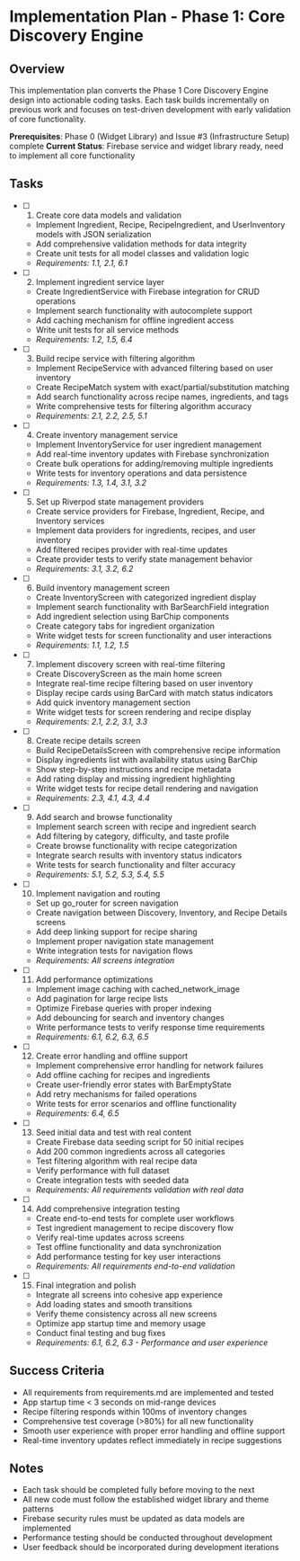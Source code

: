 # Implementation Plan - Phase 1: Core Discovery Engine

## Overview
This implementation plan converts the Phase 1 Core Discovery Engine design into actionable coding tasks. Each task builds incrementally on previous work and focuses on test-driven development with early validation of core functionality.

**Prerequisites**: Phase 0 (Widget Library) and Issue #3 (Infrastructure Setup) complete
**Current Status**: Firebase service and widget library ready, need to implement all core functionality

## Tasks

- [ ] 1. Create core data models and validation
  - Implement Ingredient, Recipe, RecipeIngredient, and UserInventory models with JSON serialization
  - Add comprehensive validation methods for data integrity
  - Create unit tests for all model classes and validation logic
  - _Requirements: 1.1, 2.1, 6.1_

- [ ] 2. Implement ingredient service layer
  - Create IngredientService with Firebase integration for CRUD operations
  - Implement search functionality with autocomplete support
  - Add caching mechanism for offline ingredient access
  - Write unit tests for all service methods
  - _Requirements: 1.2, 1.5, 6.4_

- [ ] 3. Build recipe service with filtering algorithm
  - Implement RecipeService with advanced filtering based on user inventory
  - Create RecipeMatch system with exact/partial/substitution matching
  - Add search functionality across recipe names, ingredients, and tags
  - Write comprehensive tests for filtering algorithm accuracy
  - _Requirements: 2.1, 2.2, 2.5, 5.1_

- [ ] 4. Create inventory management service
  - Implement InventoryService for user ingredient management
  - Add real-time inventory updates with Firebase synchronization
  - Create bulk operations for adding/removing multiple ingredients
  - Write tests for inventory operations and data persistence
  - _Requirements: 1.3, 1.4, 3.1, 3.2_

- [ ] 5. Set up Riverpod state management providers
  - Create service providers for Firebase, Ingredient, Recipe, and Inventory services
  - Implement data providers for ingredients, recipes, and user inventory
  - Add filtered recipes provider with real-time updates
  - Create provider tests to verify state management behavior
  - _Requirements: 3.1, 3.2, 6.2_

- [ ] 6. Build inventory management screen
  - Create InventoryScreen with categorized ingredient display
  - Implement search functionality with BarSearchField integration
  - Add ingredient selection using BarChip components
  - Create category tabs for ingredient organization
  - Write widget tests for screen functionality and user interactions
  - _Requirements: 1.1, 1.2, 1.5_

- [ ] 7. Implement discovery screen with real-time filtering
  - Create DiscoveryScreen as the main home screen
  - Integrate real-time recipe filtering based on user inventory
  - Display recipe cards using BarCard with match status indicators
  - Add quick inventory management section
  - Write widget tests for screen rendering and recipe display
  - _Requirements: 2.1, 2.2, 3.1, 3.3_

- [ ] 8. Create recipe details screen
  - Build RecipeDetailsScreen with comprehensive recipe information
  - Display ingredients list with availability status using BarChip
  - Show step-by-step instructions and recipe metadata
  - Add rating display and missing ingredient highlighting
  - Write widget tests for recipe detail rendering and navigation
  - _Requirements: 2.3, 4.1, 4.3, 4.4_

- [ ] 9. Add search and browse functionality
  - Implement search screen with recipe and ingredient search
  - Add filtering by category, difficulty, and taste profile
  - Create browse functionality with recipe categorization
  - Integrate search results with inventory status indicators
  - Write tests for search functionality and filter accuracy
  - _Requirements: 5.1, 5.2, 5.3, 5.4, 5.5_

- [ ] 10. Implement navigation and routing
  - Set up go_router for screen navigation
  - Create navigation between Discovery, Inventory, and Recipe Details screens
  - Add deep linking support for recipe sharing
  - Implement proper navigation state management
  - Write integration tests for navigation flows
  - _Requirements: All screens integration_

- [ ] 11. Add performance optimizations
  - Implement image caching with cached_network_image
  - Add pagination for large recipe lists
  - Optimize Firebase queries with proper indexing
  - Add debouncing for search and inventory changes
  - Write performance tests to verify response time requirements
  - _Requirements: 6.1, 6.2, 6.3, 6.5_

- [ ] 12. Create error handling and offline support
  - Implement comprehensive error handling for network failures
  - Add offline caching for recipes and ingredients
  - Create user-friendly error states with BarEmptyState
  - Add retry mechanisms for failed operations
  - Write tests for error scenarios and offline functionality
  - _Requirements: 6.4, 6.5_

- [ ] 13. Seed initial data and test with real content
  - Create Firebase data seeding script for 50 initial recipes
  - Add 200 common ingredients across all categories
  - Test filtering algorithm with real recipe data
  - Verify performance with full dataset
  - Create integration tests with seeded data
  - _Requirements: All requirements validation with real data_

- [ ] 14. Add comprehensive integration testing
  - Create end-to-end tests for complete user workflows
  - Test ingredient management to recipe discovery flow
  - Verify real-time updates across screens
  - Test offline functionality and data synchronization
  - Add performance testing for key user interactions
  - _Requirements: All requirements end-to-end validation_

- [ ] 15. Final integration and polish
  - Integrate all screens into cohesive app experience
  - Add loading states and smooth transitions
  - Verify theme consistency across all new screens
  - Optimize app startup time and memory usage
  - Conduct final testing and bug fixes
  - _Requirements: 6.1, 6.2, 6.3 - Performance and user experience_

## Success Criteria
- All requirements from requirements.md are implemented and tested
- App startup time < 3 seconds on mid-range devices
- Recipe filtering responds within 100ms of inventory changes
- Comprehensive test coverage (>80%) for all new functionality
- Smooth user experience with proper error handling and offline support
- Real-time inventory updates reflect immediately in recipe suggestions

## Notes
- Each task should be completed fully before moving to the next
- All new code must follow the established widget library and theme patterns
- Firebase security rules must be updated as data models are implemented
- Performance testing should be conducted throughout development
- User feedback should be incorporated during development iterations